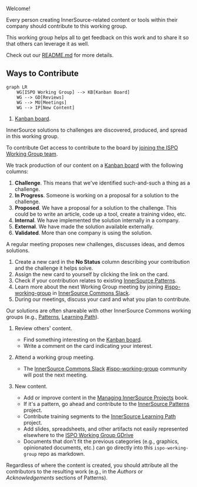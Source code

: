 Welcome!

Every person creating InnerSource-related content or tools within their company should contribute to this working group.

This working group helps all to get feedback on this work and to share it so that others can leverage it as well.

Check out our [README.md] for more details.

## Ways to Contribute

```mermaid
graph LR
    WG[ISPO Working Group] --> KB[Kanban Board]
    WG --> GD[Reviews]
    WG --> MU[Meetings]
    WG --> IP[New Content]
```

1. [Kanban board].

InnerSource solutions to challenges are discovered, produced, and spread in this working group.

To contribute Get access to contribute to the board by [joining the ISPO Working Group team].

We track production of our content on a [Kanban board] with the following columns:

1. **Challenge**.  This means that we've identified such-and-such a thing as a challenge.
2. **In Progress**.  Someone is working on a proposal for a solution to the challenge.
3. **Proposed**.  We have a proposal for a solution to the challenge.
This could be to write an article, code up a tool, create a training video, etc.
1. **Internal**.  We have implemented the solution internally in a company.
2. **External**.  We have made the solution available externally.
3. **Validated**.  More than one company is using the solution.

A regular meeting proposes new challenges, discusses ideas, and demos solutions.

1. Create a new card in the **No Status** column describing your contribution and the challenge it helps solve.
1. Assign the new card to yourself by clicking the link on the card.
1. Check if your contribution relates to existing [InnerSource Patterns].
1. Learn more about the next Working Group meeting by joining [#ispo-working-group] in [InnerSource Commons Slack].
1. During our meetings, discuss your card and what you plan to contribute.

Our solutions are often shareable with other InnerSource Commons working groups (e.g., [Patterns][InnerSource Patterns], [Learning Path][InnerSource Learning Path]).

1. Review others' content.

    * Find something interesting on the [Kanban board].
    * Write a comment on the card indicating your interest.

2. Attend a working group meeting.

    * The [InnerSource Commons Slack] [#ispo-working-group] community will post the next meeting.

3. New content.

    * Add or improve content in the [Managing InnerSource Projects] book.
    * If it's a pattern, go ahead and contribute to the [InnerSource Patterns] project.
    * Contribute training segments to the [InnerSource Learning Path] project.
    * Add slides, spreadsheets, and other artifacts not easily represented elsewhere to the [ISPO Working Group GDrive]  
    * Documents that don't fit the previous categories (e.g., graphics, opinionated documents, etc.) can go directly into this `ispo-working-group` repo as markdown.

Regardless of where the content is created, you should attribute all the contributors to the resulting work (e.g., in the _Authors_ or _Acknowledgements_ sections of Patterns).

[Kanban board]: https://github.com/orgs/InnerSourceCommons/projects/4/views/1
[joining the ISPO Working Group team]: https://github.com/InnerSourceCommons/ispo-working-group/issues/new/choose
[#ispo-working-group]: https://app.slack.com/client/T04PXKRM0/C04DT6NQX7G
[InnerSource Commons Slack]: https://innersourcecommons.org/slack
[README.md]: ./README.md
[InnerSource Learning Path]: https://github.com/InnerSourceCommons/InnerSourceLearningPath
[ISPO Working Group GDrive]: https://drive.google.com/drive/folders/1zhP_wQQFf1cIHnkTUZtBGuLhEUYXzvlC
[InnerSource Patterns]: https://github.com/InnerSourceCommons/InnerSourcePatterns#list-of-patterns
[Managing InnerSource Projects]: https://innersourcecommons.org/learn/books/managing-innersource-projects/
